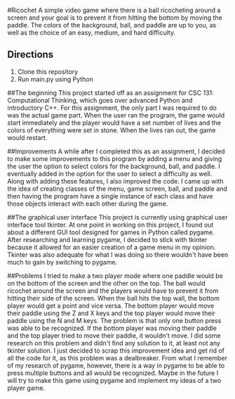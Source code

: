 #Ricochet
A simple video game where there is a ball ricocheting around a screen and your goal 
is to prevent it from hitting the bottom by moving the paddle. The colors of the 
background, ball, and paddle are up to you, as well as the choice of an easy, medium, and
hard difficulty.

## Directions
1. Clone this repository
2. Run main.py using Python

##The beginning
This project started off as an assignment for CSC 131: Computational Thinking, which
goes over advanced Python and introductory C++. For this assignment, the only part 
I was required to do was the actual game part. When the user ran the program, the 
game would start immediately and the player would have a set number of lives and the
colors of everything were set in stone. When the lives ran out, the game would restart.

##Improvements
A while after I completed this as an assignment, I decided to make some 
improvements to this program by adding a menu and giving the user the option 
to select colors for the background, ball, and paddle. I eventually added in the 
option for the user to select a difficulty as well. Along with adding these features, 
I also improved the code. I came up with the idea of creating classes of the menu, 
game screen, ball, and paddle and then having the program have a single instance 
of each class and have those objects interact with each other during the game. 

##The graphical user interface
This project is currently using graphical user interface tool tkinter.
At one point in working on this project, I found out about a different GUI tool designed
for games in Python called pygame. After researching and learning pygame, I decided to 
stick with tkinter because it allowed for an easier creation of a game menu in my opinion.
Tkinter was also adequate for what I was doing so there wouldn't have been much to gain
by switching to pygame.

##Problems
I tried to make a two player mode where one paddle would be on the bottom of the screen
and the other on the top. The ball would ricochet around the screen and the players would
have to prevent it from hitting their side of the screen. When the ball hits the top wall,
the bottom player would get a point and vice versa. The bottom player would move their 
paddle using the Z and X keys and the top player would move their paddle using the N and 
M keys. The problem is that only one button press was able to be recognized. If the
bottom player was moving their paddle and the top player tried to move their paddle, 
it wouldn't move. I did some research on this problem and didn't find any solution to 
it, at least not any tkinter solution. I just decided to scrap this improvement idea
and get rid of all the code for it, as this problem was a dealbreaker. 
From what I remember of my research of pygame, however, there is a way in pygame to 
be able to press multiple buttons and all would be recognized. Maybe in the future 
I will try to make this game using pygame and implement my ideas of a two player game.